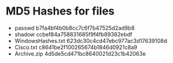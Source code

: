 # MD5 Hashes for files
- passwd b7fa4bf4b0b8cc7c6f7b47525d2ad9b8
- shadow ccbef84a758831685f9f4fb89382ebdf
- WindowsHashes.txt 623dc30c4cd47ebc977ac3d17639108d
- Cisco.txt c8641be2f100265674b1846d0921c8a9
- Archive.zip 4d5de5cd471bc8640021d23c1b42063e
